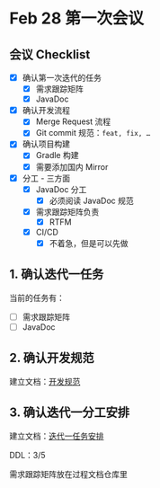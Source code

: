 # Feb 28 第一次会议

## 会议 Checklist
- [x] 确认第一次迭代的任务
	- [x] 需求跟踪矩阵
	- [x] JavaDoc
- [x] 确认开发流程
	- [x] Merge Request 流程
	- [x] Git commit 规范：`feat, fix, …`
- [x] 确认项目构建
	- [x] Gradle 构建
	- [x] 需要添加国内 Mirror
- [x] 分工 - 三方面
	- [x] JavaDoc 分工
		- [x] 必须阅读 JavaDoc 规范
	- [x] 需求跟踪矩阵负责
		- [x] RTFM
	- [x] CI/CD
		- [x] 不着急，但是可以先做

## 1. 确认迭代一任务

当前的任务有：

- [ ] 需求跟踪矩阵
- [ ] JavaDoc

## 2. 确认开发规范

建立文档：[开发规范](../开发规范.md)

## 3. 确认迭代一分工安排

建立文档：[迭代一任务安排](../迭代一任务安排.md)

DDL：3/5

需求跟踪矩阵放在过程文档仓库里
